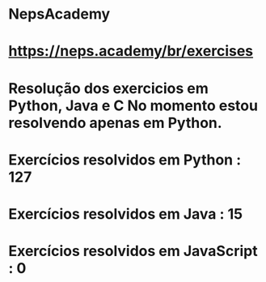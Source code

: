 # NepsAcademy
# https://neps.academy/br/exercises 
# Resolução dos exercicios em Python, Java e C No momento estou resolvendo apenas em Python.
# Exercícios resolvidos em Python : 127
# Exercícios resolvidos em Java : 15
# Exercícios resolvidos em JavaScript : 0
